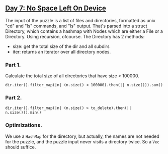 ## [Day 7: No Space Left On Device](https://adventofcode.com/2022/day/7)

The input of the puzzle is a list of files and directories, formatted
as unix "cd" and "ls" commands, and "ls" output. That's parsed into a
struct Directory, which contains a hashmap with Nodes which are either
a File or a Directory. Using recursion, ofcourse. The Directory has
2 methods:

- size: get the total size of the dir and all subdirs
- iter: returns an iterator over all directory nodes.

### Part 1.

Calculate the total size of all directories that have size < 100000.

```
dir.iter().filter_map(|n| (n.size() < 100000).then(|| n.size())).sum()
```

### Part 2.

```
dir.iter().filter_map(|n| (n.size() > to_delete).then(|| n.size())).min()
```

### Optimizations.

We use a `HashMap` for the directory, but actually, the names are not needed
for the puzzle, and the puzzle input never visits a directory twice.
So a `Vec` should suffice.

